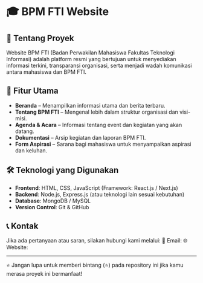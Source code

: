 # 🎓 BPM FTI Website

## 📌 Tentang Proyek
Website BPM FTI (Badan Perwakilan Mahasiswa Fakultas Teknologi Informasi) adalah platform resmi yang bertujuan untuk menyediakan informasi terkini, transparansi organisasi, serta menjadi wadah komunikasi antara mahasiswa dan BPM FTI.

## 🚀 Fitur Utama
- **Beranda** – Menampilkan informasi utama dan berita terbaru.
- **Tentang BPM FTI** – Mengenal lebih dalam struktur organisasi dan visi-misi.
- **Agenda & Acara** – Informasi tentang event dan kegiatan yang akan datang.
- **Dokumentasi** – Arsip kegiatan dan laporan BPM FTI.
- **Form Aspirasi** – Sarana bagi mahasiswa untuk menyampaikan aspirasi dan keluhan.

## 🛠️ Teknologi yang Digunakan
- **Frontend**: HTML, CSS, JavaScript (Framework: React.js / Next.js)
- **Backend**: Node.js, Express.js (atau teknologi lain sesuai kebutuhan)
- **Database**: MongoDB / MySQL
- **Version Control**: Git & GitHub
  
## 📞 Kontak
Jika ada pertanyaan atau saran, silakan hubungi kami melalui:
📧 Email: 
🌐 Website:

---
⭐ Jangan lupa untuk memberi bintang (⭐) pada repository ini jika kamu merasa proyek ini bermanfaat!

